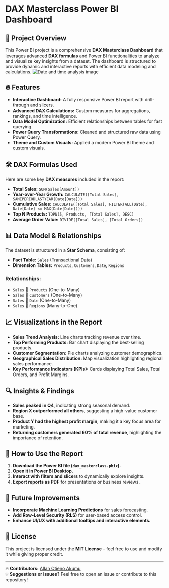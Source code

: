# DAX Masterclass Power BI Dashboard

## 📌 Project Overview
This Power BI project is a comprehensive **DAX Masterclass Dashboard** that leverages advanced **DAX formulas** and Power BI functionalities to analyze and visualize key insights from a dataset. The dashboard is structured to provide dynamic and interactive reports with efficient data modeling and calculations.
![Date and time analysis image](https://github.com/user-attachments/assets/8203c241-bbb8-46fe-bcb7-93ea23ec43a9)

## 🔥 Features
- **Interactive Dashboard:** A fully responsive Power BI report with drill-through and slicers.
- **Advanced DAX Calculations:** Custom measures for aggregations, rankings, and time intelligence.
- **Data Model Optimization:** Efficient relationships between tables for fast querying.
- **Power Query Transformations:** Cleaned and structured raw data using Power Query.
- **Theme and Custom Visuals:** Applied a modern Power BI theme and custom visuals.

## 🛠️ DAX Formulas Used
Here are some key **DAX measures** included in the report:
- **Total Sales:** `SUM(Sales[Amount])`
- **Year-over-Year Growth:** `CALCULATE([Total Sales], SAMEPERIODLASTYEAR(Date[Date]))`
- **Cumulative Sales:** `CALCULATE([Total Sales], FILTER(ALL(Date), Date[Date] <= MAX(Date[Date])))`
- **Top N Products:** `TOPN(5, Products, [Total Sales], DESC)`
- **Average Order Value:** `DIVIDE([Total Sales], [Total Orders])`

## 📊 Data Model & Relationships
The dataset is structured in a **Star Schema**, consisting of:
- **Fact Table:** `Sales` (Transactional Data)
- **Dimension Tables:** `Products`, `Customers`, `Date`, `Regions`

### **Relationships:**
- `Sales` 🔗 `Products` (One-to-Many)
- `Sales` 🔗 `Customers` (One-to-Many)
- `Sales` 🔗 `Date` (One-to-Many)
- `Sales` 🔗 `Regions` (Many-to-One)

## 📈 Visualizations in the Report
- **Sales Trend Analysis:** Line charts tracking revenue over time.
- **Top Performing Products:** Bar chart displaying the best-selling products.
- **Customer Segmentation:** Pie charts analyzing customer demographics.
- **Geographical Sales Distribution:** Map visualization highlighting regional sales performance.
- **Key Performance Indicators (KPIs):** Cards displaying Total Sales, Total Orders, and Profit Margins.

## 🔍 Insights & Findings
- **Sales peaked in Q4**, indicating strong seasonal demand.
- **Region X outperformed all others**, suggesting a high-value customer base.
- **Product Y had the highest profit margin**, making it a key focus area for marketing.
- **Returning customers generated 60% of total revenue**, highlighting the importance of retention.

## 🚀 How to Use the Report
1. **Download the Power BI file (`dax_masterclass.pbix`).**
2. **Open it in Power BI Desktop.**
3. **Interact with filters and slicers** to dynamically explore insights.
4. **Export reports as PDF** for presentations or business reviews.

## 🔧 Future Improvements
- **Incorporate Machine Learning Predictions** for sales forecasting.
- **Add Row-Level Security (RLS)** for user-based access control.
- **Enhance UI/UX with additional tooltips and interactive elements.**

## 📜 License
This project is licensed under the **MIT License** – feel free to use and modify it while giving proper credit.

---
🔥 **Contributors:** [Allan Otieno Akumu](https://github.com/AllanOtieno254)  
💡 **Suggestions or Issues?** Feel free to open an issue or contribute to this repository!

